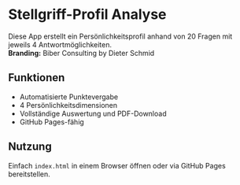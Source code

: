 
# Stellgriff-Profil Analyse

Diese App erstellt ein Persönlichkeitsprofil anhand von 20 Fragen mit jeweils 4 Antwortmöglichkeiten.  
**Branding:** Biber Consulting by Dieter Schmid 

## Funktionen
- Automatisierte Punktevergabe
- 4 Persönlichkeitsdimensionen
- Vollständige Auswertung und PDF-Download
- GitHub Pages-fähig

## Nutzung
Einfach `index.html` in einem Browser öffnen oder via GitHub Pages bereitstellen.
